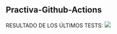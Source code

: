 ## Practiva-Github-Actions



<inicio>
RESULTADO DE LOS ÚLTIMOS TESTS: 
<img src="https://img.shields.io/badge/tested with-Cypress-04C38E.svg"> 
<fin>